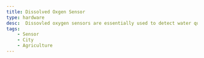 ```yaml
---
title: Dissolved Oxgen Sensor
type: hardware
desc:  Dissovled oxygen sensors are essentially used to detect water quality by measuring the amount of dissoved oxygen
tags:
    - Sensor
    - City
    - Agriculture
---
```


